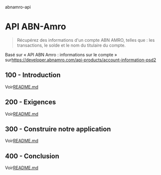 abnamro-api

# API ABN-Amro

> Récupérez des informations d'un compte ABN AMRO, telles que : les transactions, le solde et le nom du titulaire du compte.

Basé sur « API ABN Amro : informations sur le compte » sur<https://developer.abnamro.com/api-products/account-information-psd2>

## 100 - Introduction

Voir[README.md](./100/README.md)

## 200 - Exigences

Voir[README.md](./200/README.md)

## 300 - Construire notre application

Voir[README.md](./300/README.md)

## 400 - Conclusion

Voir[README.md](./400/README.md)
